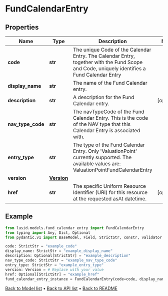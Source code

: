 # FundCalendarEntry

## Properties
Name | Type | Description | Notes
------------ | ------------- | ------------- | -------------
**code** | **str** | The unique Code of the Calendar Entry. The Calendar Entry, together with the Fund Scope and Code, uniquely identifies a Fund Calendar Entry | 
**display_name** | **str** | The name of the Fund Calendar entry. | 
**description** | **str** | A description for the Fund Calendar entry. | [optional] 
**nav_type_code** | **str** | The navTypeCode of the Fund Calendar Entry. This is the code of the NAV type that this Calendar Entry is associated with. | 
**entry_type** | **str** | The type of the Fund Calendar Entry. Only &#39;ValuationPoint&#39; currently supported. The available values are: ValuationPointFundCalendarEntry | 
**version** | [**Version**](Version.md) |  | 
**href** | **str** | The specific Uniform Resource Identifier (URI) for this resource at the requested asAt datetime. | [optional] 
## Example

```python
from lusid.models.fund_calendar_entry import FundCalendarEntry
from typing import Any, Dict, Optional
from pydantic.v1 import BaseModel, Field, StrictStr, constr, validator

code: StrictStr = "example_code"
display_name: StrictStr = "example_display_name"
description: Optional[StrictStr] = "example_description"
nav_type_code: StrictStr = "example_nav_type_code"
entry_type: StrictStr = "example_entry_type"
version: Version = # Replace with your value
href: Optional[StrictStr] = "example_href"
fund_calendar_entry_instance = FundCalendarEntry(code=code, display_name=display_name, description=description, nav_type_code=nav_type_code, entry_type=entry_type, version=version, href=href)

```

[Back to Model list](../README.md#documentation-for-models) &#8226; [Back to API list](../README.md#documentation-for-api-endpoints) &#8226; [Back to README](../README.md)

